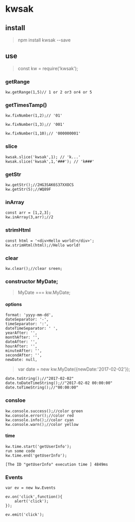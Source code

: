 # kwsak

## install 

> npm install kwsak --save

## use 

> const kw = require('kwsak');


### getRange

    kw.getRange(1,5)// 1 or 2 or3 or4 or 5


### getTimesTamp()

    kw.fixNumber(1,2);// '01'
    
    kw.fixNumber(1,3);// '001'
    
    kw.fixNumber(1,10);// '000000001'

### slice

    kwsak.slice('kwsak',1); // 'k...'
    kwsak.slice('kwsak',1,'###'); // 'k###'


### getStr

    kw.getStr();//2HG3SAK6S37XXOCS
    kw.getStr(5);//WQ89F
    
### inArray

    const arr = [1,2,3];
    kw.inArray(3,arr);//2 


### strimHtml

    const html = '<div>Hello world!</div>';
    kw.strimHtml(html);//Hello world!


### clear

    kw.clear();//clear sreen;


### constructor MyDate;

> MyDate === kw.MyDate;

#### options 

    format: 'yyyy-mm-dd',
    dateSeparator: '-',
    timeSeparator: ':',
    dateTimeSeparator: ' ',
    yearAfter: '', 
    monthAfter: '',
    dateAfter: '', 
    hourAfter: '', 
    minuteAfter: '',
    secondAfter: '',
    newDate: null,

> var date = new kw.MyDate({newDate:'2017-02-02'});

    date.toString();//"2017-02-02"
    date.toDateTimeString();//"2017-02-02 00:00:00"
    date.toTimeString();//"00:00:00"


### consloe

    kw.console.success();//color green 
    kw.console.error();//color red 
    kw.console.info();//color cyan 
    kw.console.warn();//color yellow 


#### time 

    kw.time.start('getUserInfo');
    run some code
    kw.time.end('getUserInfo');

    [The ID "getUserInfo" execution time ] 4849ms


### Events

    var ev = new kw.Events

    ev.on('click',function(){
        alert('click');
    });

    ev.emit('click');

